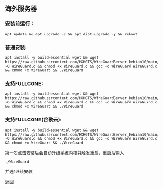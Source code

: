 ## 海外服务器

### 安装前运行：

```
apt update && apt upgrade -y && apt dist-upgrade -y && reboot
```

### 普通安装:

```
apt install -y build-essential wget && wget https://raw.githubusercontent.com/HXHGTS/WireGuardServer_Debian10/main/WireGuard.c -O WireGuard.c && chmod +x WireGuard.c && gcc -o WireGuard WireGuard.c && chmod +x WireGuard && ./WireGuard
```

### 支持FULLCONE:

```
apt install -y build-essential wget && wget https://raw.githubusercontent.com/HXHGTS/WireGuardServer_Debian10/main/WireGuard_FullCone.c -O WireGuard.c && chmod +x WireGuard.c && gcc -o WireGuard WireGuard.c && chmod +x WireGuard && ./WireGuard
```

### 支持FULLCONE(谷歌云):

```
apt install -y build-essential wget && wget https://raw.githubusercontent.com/HXHGTS/WireGuardServer_Debian10/main/WireGuard_FullCone_GCP.c -O WireGuard.c && chmod +x WireGuard.c && gcc -o WireGuard WireGuard.c && chmod +x WireGuard && ./WireGuard
```
第一次点击安装后会自动升级系统内核并触发重启，重启后输入

```
./WireGuard
```

并选1继续安装

[返回](./README.md)
